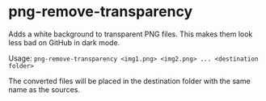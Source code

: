 # png-remove-transparency

Adds a white background to transparent PNG files.
This makes them look less bad on GitHub in dark mode.

Usage: `png-remove-transparency <img1.png> <img2.png> ... <destination folder>`

The converted files will be placed in the destination folder with the same name as the sources.
